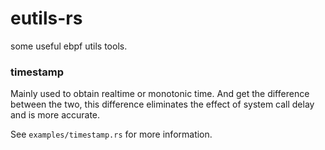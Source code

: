 # eutils-rs
some useful ebpf utils tools.





### timestamp

Mainly used to obtain realtime or monotonic time. And get the difference between the two, this difference eliminates the effect of system call delay and is more accurate.

See `examples/timestamp.rs` for more information.